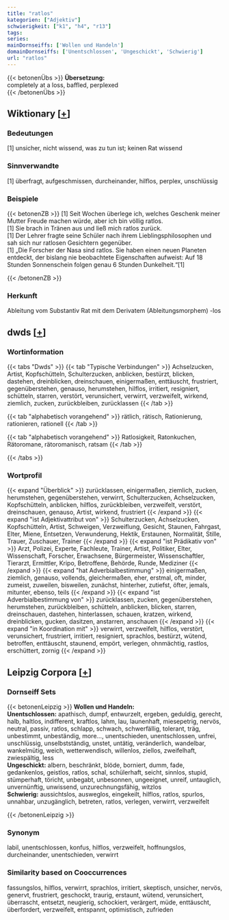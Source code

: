 ```yaml
---
title: "ratlos"
kategorien: ["Adjektiv"]
schwierigkeit: ["k1", "h4", "r13"]
tags:
series:
mainDornseiffs: ['Wollen und Handeln']
domainDornseiffs: ['Unentschlossen', 'Ungeschickt', 'Schwierig']
url: "ratlos"
---
```


{{< betonenÜbs >}}
**Übersetzung:**  
completely at a loss, baffled, perplexed  
{{< /betonenÜbs >}}

## Wiktionary [[+](https://de.wiktionary.org/wiki/ratlos)]

### Bedeutungen
[1] unsicher, nicht wissend, was zu tun ist; keinen Rat wissend  

### Sinnverwandte
[1] überfragt, aufgeschmissen, durcheinander, hilflos, perplex, unschlüssig  

### Beispiele
{{< betonenZB >}}
[1] Seit Wochen überlege ich, welches Geschenk meiner Mutter Freude machen würde, aber ich bin völlig ratlos.  
[1] Sie brach in Tränen aus und ließ mich ratlos zurück.  
[1] Der Lehrer fragte seine Schüler nach ihrem Lieblingsphilosophen und sah sich nur ratlosen Gesichtern gegenüber.  
[1] „Die Forscher der Nasa sind ratlos. Sie haben einen neuen Planeten entdeckt, der bislang nie beobachtete Eigenschaften aufweist: Auf 18 Stunden Sonnenschein folgen genau 6 Stunden Dunkelheit.“[1]  

{{< /betonenZB >}}
### Herkunft
Ableitung vom Substantiv Rat mit dem Derivatem (Ableitungsmorphem) -los  



## dwds [[+](https://www.dwds.de/wb/ratlos)]

### Wortinformation
{{< tabs "Dwds" >}}
{{< tab "Typische Verbindungen" >}}
Achselzucken, Artist, Kopfschütteln, Schulterzucken, anblicken, bestürzt, blicken, dastehen, dreinblicken, dreinschauen, einigermaßen, enttäuscht, frustriert, gegenüberstehen, genauso, herumstehen, hilflos, irritiert, resigniert, schütteln, starren, verstört, verunsichert, verwirrt, verzweifelt, wirkend, ziemlich, zucken, zurückbleiben, zurücklassen
{{< /tab >}}

{{< tab "alphabetisch vorangehend" >}}
rätlich, rätisch, Rationierung, rationieren, rationell
{{< /tab >}}

{{< tab "alphabetisch vorangehend" >}}
Ratlosigkeit, Ratonkuchen, Rätoromane, rätoromanisch, ratsam
{{< /tab >}}

{{< /tabs >}}

### Wortprofil
{{< expand "Überblick" >}} zurücklassen, einigermaßen, ziemlich, zucken, herumstehen, gegenüberstehen, verwirrt, Schulterzucken, Achselzucken, Kopfschütteln, anblicken, hilflos, zurückbleiben, verzweifelt, verstört, dreinschauen, genauso, Artist, wirkend, frustriert {{< /expand >}}
{{< expand "ist Adjektivattribut von" >}} Schulterzucken, Achselzucken, Kopfschütteln, Artist, Schweigen, Verzweiflung, Gesicht, Staunen, Fahrgast, Elter, Miene, Entsetzen, Verwunderung, Hektik, Erstaunen, Normalität, Stille, Trauer, Zuschauer, Trainer {{< /expand >}}
{{< expand "ist Prädikativ von" >}} Arzt, Polizei, Experte, Fachleute, Trainer, Artist, Politiker, Elter, Wissenschaft, Forscher, Erwachsene, Bürgermeister, Wissenschaftler, Tierarzt, Ermittler, Kripo, Betroffene, Behörde, Runde, Mediziner {{< /expand >}}
{{< expand "hat Adverbialbestimmung" >}} einigermaßen, ziemlich, genauso, vollends, gleichermaßen, eher, erstmal, oft, minder, zumeist, zuweilen, bisweilen, zunächst, hinterher, zutiefst, öfter, jemals, mitunter, ebenso, teils {{< /expand >}}
{{< expand "ist Adverbialbestimmung von" >}} zurücklassen, zucken, gegenüberstehen, herumstehen, zurückbleiben, schütteln, anblicken, blicken, starren, dreinschauen, dastehen, hinterlassen, schauen, kratzen, wirkend, dreinblicken, gucken, dasitzen, anstarren, anschauen {{< /expand >}}
{{< expand "in Koordination mit" >}} verwirrt, verzweifelt, hilflos, verstört, verunsichert, frustriert, irritiert, resigniert, sprachlos, bestürzt, wütend, betroffen, enttäuscht, staunend, empört, verlegen, ohnmächtig, rastlos, erschüttert, zornig {{< /expand >}}

## Leipzig Corpora [[+](https://corpora.uni-leipzig.de/en/res?word=ratlos&corpusId=deu_newscrawl-public_2018)]

### Dornseiff Sets
{{< betonenLeipzig >}}
**Wollen und Handeln:**  
**Unentschlossen:** apathisch, dumpf, entwurzelt, ergeben, geduldig, gerecht, halb, haltlos, indifferent, kraftlos, lahm, lau, launenhaft, miesepetrig, nervös, neutral, passiv, ratlos, schlapp, schwach, schwerfällig, tolerant, träg, unbestimmt, unbeständig, more..., unentschieden, unentschlossen, unfrei, unschlüssig, unselbstständig, unstet, untätig, veränderlich, wandelbar, wankelmütig, weich, wetterwendisch, willenlos, ziellos, zweifelhaft, zwiespältig, less  
**Ungeschickt:** albern, beschränkt, blöde, borniert, dumm, fade, gedankenlos, geistlos, ratlos, schal, schülerhaft, seicht, sinnlos, stupid, stümperhaft, töricht, unbegabt, unbesonnen, ungeeignet, unreif, untauglich, unvernünftig, unwissend, unzurechnungsfähig, witzlos  
**Schwierig:** aussichtslos, ausweglos, eingekeilt, hilflos, ratlos, spurlos, unnahbar, unzugänglich, betreten, ratlos, verlegen, verwirrt, verzweifelt  

{{< /betonenLeipzig >}}

### Synonym
labil, unentschlossen, konfus, hilflos, verzweifelt, hoffnungslos, durcheinander, unentschieden, verwirrt


### Similarity based on Cooccurrences
fassungslos, hilflos, verwirrt, sprachlos, irritiert, skeptisch, unsicher, nervös, genervt, frustriert, geschockt, traurig, erstaunt, wütend, verunsichert, überrascht, entsetzt, neugierig, schockiert, verärgert, müde, enttäuscht, überfordert, verzweifelt, entspannt, optimistisch, zufrieden

